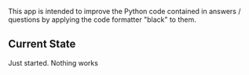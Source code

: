 This app is intended to improve the Python code contained in answers / questions by applying the code formatter "black" to them.

## Current State

Just started. Nothing works